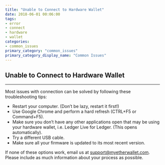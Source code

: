 ```yaml
---
title: "Unable to Connect to Hardware Wallet"
date: 2018-06-01 00:06:00
tags:
- error
- connect
- hardware
- wallet
categories:
- common_issues
primary_category: "common_issues"
primary_category_display_name: "Common Issues"
---
```


## Unable to Connect to Hardware Wallet
***

Most issues with connection can be solved by following these troubleshooting tips:

* Restart your computer. (Don’t be lazy, restart it first!)
* Use Google Chrome and perform a hard refresh (CTRL+F5 or Command+F5).
* Make sure you don’t have any other applications open that may be using your hardware wallet, i.e. Ledger Live for Ledger. (This opens automatically).
* Try a different USB cable.
* Make sure all your firmware is updated to its most recent version. 

If none of these options work, email us at support@myetherwallet.com. Please include as much information about your process as possible.
